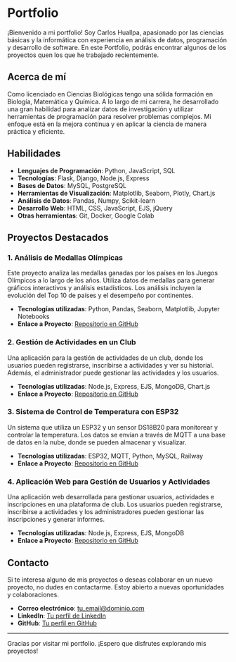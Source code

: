 # Portfolio 

¡Bienvenido a mi portfolio! Soy Carlos Huallpa, apasionado por las ciencias básicas y la informática con experiencia en análisis de datos, programación y desarrollo de software. En este Portfolio, podrás encontrar algunos de los proyectos quen los que he trabajado recientemente.

## Acerca de mí

Como licenciado en Ciencias Biológicas tengo una sólida formación en Biología, Matemática y Química. A lo largo de mi carrera, he desarrollado una gran habilidad para analizar datos de investigación y utilizar herramientas de programación para resolver problemas complejos. Mi enfoque está en la mejora continua y en aplicar la ciencia de manera práctica y eficiente.

## Habilidades

- **Lenguajes de Programación**: Python, JavaScript, SQL
- **Tecnologías**: Flask, Django, Node.js, Express
- **Bases de Datos**: MySQL, PostgreSQL
- **Herramientas de Visualización**: Matplotlib, Seaborn, Plotly, Chart.js
- **Análisis de Datos**: Pandas, Numpy, Scikit-learn
- **Desarrollo Web**: HTML, CSS, JavaScript, EJS, jQuery
- **Otras herramientas**: Git, Docker, Google Colab

## Proyectos Destacados

### 1. **Análisis de Medallas Olímpicas**

Este proyecto analiza las medallas ganadas por los países en los Juegos Olímpicos a lo largo de los años. Utiliza datos de medallas para generar gráficos interactivos y análisis estadísticos. Los análisis incluyen la evolución del Top 10 de países y el desempeño por continentes.

- **Tecnologías utilizadas**: Python, Pandas, Seaborn, Matplotlib, Jupyter Notebooks
- **Enlace a Proyecto**: [Repositorio en GitHub](https://github.com/tu_usuario/medallas-olimpicas)

### 2. **Gestión de Actividades en un Club**

Una aplicación para la gestión de actividades de un club, donde los usuarios pueden registrarse, inscribirse a actividades y ver su historial. Además, el administrador puede gestionar las actividades y los usuarios.

- **Tecnologías utilizadas**: Node.js, Express, EJS, MongoDB, Chart.js
- **Enlace a Proyecto**: [Repositorio en GitHub](https://github.com/tu_usuario/club-gestion)

### 3. **Sistema de Control de Temperatura con ESP32**

Un sistema que utiliza un ESP32 y un sensor DS18B20 para monitorear y controlar la temperatura. Los datos se envían a través de MQTT a una base de datos en la nube, donde se pueden almacenar y visualizar.

- **Tecnologías utilizadas**: ESP32, MQTT, Python, MySQL, Railway
- **Enlace a Proyecto**: [Repositorio en GitHub](https://github.com/tu_usuario/control-temperatura-esp32)

### 4. **Aplicación Web para Gestión de Usuarios y Actividades**

Una aplicación web desarrollada para gestionar usuarios, actividades e inscripciones en una plataforma de club. Los usuarios pueden registrarse, inscribirse a actividades y los administradores pueden gestionar las inscripciones y generar informes.

- **Tecnologías utilizadas**: Node.js, Express, EJS, MongoDB
- **Enlace a Proyecto**: [Repositorio en GitHub](https://github.com/tu_usuario/club-gestion)

## Contacto

Si te interesa alguno de mis proyectos o deseas colaborar en un nuevo proyecto, no dudes en contactarme. Estoy abierto a nuevas oportunidades y colaboraciones.

- **Correo electrónico**: [tu_email@dominio.com](mailto:tu_email@dominio.com)
- **LinkedIn**: [Tu perfil de LinkedIn](https://www.linkedin.com/in/tu-perfil/)
- **GitHub**: [Tu perfil en GitHub](https://github.com/tu_usuario)

---

Gracias por visitar mi portfolio. ¡Espero que disfrutes explorando mis proyectos!

